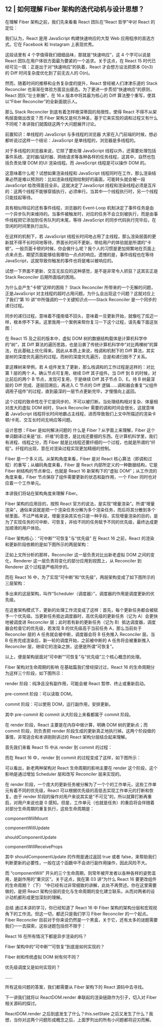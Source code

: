 ## 12 | 如何理解 Fiber 架构的迭代动机与设计思想？

在理解 Fiber 架构之前，我们先来看看 React  团队在“React 哲学”中对 React 的定位：

我们认为，React 是用 JavaScript 构建快速响应的大型 Web 应用程序的首选方式。它在 Facebook 和 Instagram 上表现优秀。

这段话里有 4 个字值得我们细细品味，那就是“快速响应”，这 4 个字可以说是 React 团队在用户体验方面最为要紧的一个追求。关于这点，在 React 15 时代已经可见一斑：正是出于对“快速响应”的执着，React 才会想方设法把原本 O(n3) 的 Diff 时间复杂度优化到了前无古人的 O(n)。

然而，随着时间的推移和业务复杂度的提升，React 曾经被人们津津乐道的 Stack Reconciler 也渐渐在体验方面显出疲态。为了更进一步贯彻“快速响应”的原则，React 团队“壮士断腕”，在 16.x 版本中将其最为核心的 Diff 算法整个重写，使其以“Fiber Reconciler”的全新面貌示人。

那么 Stack Reconciler 到底有着怎样根深蒂固的局限性，使得 React 不得不从架构层面做出改变？而 Fiber 架构又是何方神圣，基于它来实现的调和过程又有什么不同呢？本讲我们就围绕这两个大问题展开讨论。

前置知识：单线程的 JavaScript 与多线程的浏览器
大家在入门前端的时候，想必都听说过这样一个结论：JavaScript 是单线程的，浏览器是多线程的。

对于多线程的浏览器来说，它除了要处理 JavaScript 线程以外，还需要处理包括事件系统、定时器/延时器、网络请求等各种各样的任务线程，这其中，自然也包括负责处理 DOM 的UI 渲染线程。而 JavaScript 线程是可以操作 DOM 的。

这意味着什么呢？试想如果渲染线程和 JavaScript 线程同时在工作，那么渲染结果必然是难以预测的：比如渲染线程刚绘制好的画面，可能转头就会被一段 JavaScript 给改得面目全非。这就决定了JavaScript 线程和渲染线程必须是互斥的：这两个线程不能够穿插执行，必须串行。当其中一个线程执行时，另一个线程只能挂起等待。

具有相似特征的还有事件线程，浏览器的 Event-Loop 机制决定了事件任务是由一个异步队列来维持的。当事件被触发时，对应的任务不会立刻被执行，而是由事件线程把它添加到任务队列的末尾，等待 JavaScript 的同步代码执行完毕后，在空闲的时间里执行出队。

在这样的机制下，若 JavaScript 线程长时间地占用了主线程，那么渲染层面的更新就不得不长时间地等待，界面长时间不更新，带给用户的体验就是所谓的“卡顿”。一般页面卡顿的时候，你会做什么呢？我个人的习惯是更加频繁地在页面上点来点去，期望页面能够给我哪怕一点点的响应。遗憾的是，事件线程也在等待 JavaScript，这就导致你触发的事件也将是难以被响应的。

试想一下界面不更新、交互无反应的这种感觉，是不是非常令人抓狂？这其实正是 Stack Reconciler 后期所面临的困局。

为什么会产生“卡顿”这样的困局？
Stack Reconciler 所带来的一个无解的问题，正是JavaScript 对主线程的超时占用问题。为什么会出现这个问题？这就对应上了我们“第 10 讲”中所强调的一个关键知识点——Stack Reconciler 是一个同步的递归过程。

同步的递归过程，意味着不撞南墙不回头，意味着一旦更新开始，就像吃了炫迈一样，根本停不下来。这里我用一个案例来帮你复习一下这个过程，请先看下面这张图：



在 React 15 及之前的版本中，虚拟 DOM 树的数据结构载体是计算机科学中的“树”，其 Diff 算法的遍历思路，也是沿袭了传统计算机科学中“对比两棵树”的算法，在此基础上优化得来。因此从本质上来说，栈调和机制下的 Diff 算法，其实是树的深度优先遍历的过程。而树的深度优先遍历，总是和递归脱不了关系。

拿这棵树来举例，若 A 组件发生了更新，那么栈调和的工作过程是这样的：对比第 1 层的两个 A，确认节点可复用，继续 Diff 其子组件。当 Diff 到 B 的时候，对比前后的两个 B 节点，发现可复用，于是继续 Diff 其子节点 D、E。待 B 树最深层的 Diff 完成、逐层回溯后，再进入 C 节点的 Diff 逻辑......调和器会重复“父组件调用子组件”的过程，直到最深的一层节点更新完毕，才慢慢向上返回。

这个过程的致命性在于它是同步的，不可以被打断。当处理结构相对复杂、体量相对庞大的虚拟 DOM 树时，Stack Reconciler 需要的调和时间会很长，这就意味着 JavaScript 线程将长时间地霸占主线程，进而导致我们上文中所描述的渲染卡顿/卡死、交互长时间无响应等问题。

设计思想：Fiber 是如何解决问题的
什么是 Fiber？从字面上来理解，Fiber 这个单词翻译过来是“丝、纤维”的意思，是比线还要细的东西。在计算机科学里，我们有进程、线程之分，而 Fiber 就是比线程还要纤细的一个过程，也就是所谓的“纤程”。纤程的出现，意在对渲染过程实现更加精细的控制。

Fiber 是一个多义词。从架构角度来看，Fiber 是对 React 核心算法（即调和过程）的重写；从编码角度来看，Fiber 是 React 内部所定义的一种数据结构，它是 Fiber 树结构的节点单位，也就是 React 16 新架构下的“虚拟 DOM”；从工作流的角度来看，Fiber 节点保存了组件需要更新的状态和副作用，一个 Fiber 同时也对应着一个工作单元。

本讲我们将站在架构角度来理解 Fiber。

Fiber 架构的应用目的，按照 React 官方的说法，是实现“增量渲染”。所谓“增量渲染”，通俗来说就是把一个渲染任务分解为多个渲染任务，而后将其分散到多个帧里面。不过严格来说，增量渲染其实也只是一种手段，实现增量渲染的目的，是为了实现任务的可中断、可恢复，并给不同的任务赋予不同的优先级，最终达成更加顺滑的用户体验。

Fiber 架构核心：“可中断”“可恢复”与“优先级”
在 React 16 之前，React 的渲染和更新阶段依赖的是如下图所示的两层架构：



正如上文所分析的那样，Reconciler 这一层负责对比出新老虚拟 DOM 之间的变化，Renderer 这一层负责将变化的部分应用到视图上，从 Reconciler 到 Renderer 这个过程是严格同步的。

而在 React 16 中，为了实现“可中断”和“优先级”，两层架构变成了如下图所示的三层架构：



多出来的这层架构，叫作“Scheduler（调度器）”，调度器的作用是调度更新的优先级。

在这套架构模式下，更新的处理工作流变成了这样：首先，每个更新任务都会被赋予一个优先级。当更新任务抵达调度器时，高优先级的更新任务（记为 A）会更快地被调度进 Reconciler 层；此时若有新的更新任务（记为 B）抵达调度器，调度器会检查它的优先级，若发现 B 的优先级高于当前任务 A，那么当前处于 Reconciler 层的 A 任务就会被中断，调度器会将 B 任务推入 Reconciler 层。当 B 任务完成渲染后，新一轮的调度开始，之前被中断的 A 任务将会被重新推入 Reconciler 层，继续它的渲染之旅，这便是所谓“可恢复”。

以上，便是架构层面对“可中断”“可恢复”与“优先级”三个核心概念的处理。

Fiber 架构对生命周期的影响
在基础篇我们曾经探讨过，React 16 的生命周期分为这样三个阶段，如下图所示：



render 阶段：纯净且没有副作用，可能会被 React 暂停、终止或重新启动。

pre-commit 阶段：可以读取 DOM。

commit 阶段：可以使用 DOM，运行副作用，安排更新。

其中 pre-commit 和 commit 从大阶段上来看都属于 commit 阶段。

在 render 阶段，React 主要是在内存中做计算，明确 DOM 树的更新点；而 commit 阶段，则负责把 render 阶段生成的更新真正地执行掉。这两个阶段做的事情，非常适合和本讲刚刚讲过的 React 架构分层结合起来理解。

首先我们来看 React 15 中从 render 到 commit 的过程：



而在 React 16 中，render 到 commit 的过程变成了这样，如下图所示：



可以看出，新老两种架构对 React 生命周期的影响主要在 render 这个阶段，这个影响是通过增加 Scheduler 层和改写 Reconciler 层来实现的。

在 render 阶段，一个庞大的更新任务被分解为了一个个的工作单元，这些工作单元有着不同的优先级，React 可以根据优先级的高低去实现工作单元的打断和恢复。由于 render 阶段的操作对用户来说其实是“不可见”的，所以就算打断再重启，对用户来说也是 0 感知。但是，工作单元（也就是任务）的重启将会伴随着对部分生命周期的重复执行，这些生命周期是：

componentWillMount

componentWillUpdate

shouldComponentUpdate

componentWillReceiveProps

其中 shouldComponentUpdate 的作用是通过返回 true 或者 false，来帮助我们判断更新的必要性，一般在这个函数中不会进行副作用操作，因此风险不大。

而 “componentWill” 开头的三个生命周期，则常年被开发者以各种各样的姿势滥用，是副作用的“重灾区”。关于这点，我在第 03 讲“为什么 React 16 要更改组件的生命周期？（下） ”中已经有过非常细致的讲解，此处不再赘述。你在这里需要做的，是把 React 架构分层的变化与生命周期的变化建立联系，从而对两者的设计动机都形成更加深刻的理解。

总结
通过本讲的学习，你已经知道了 React 16 中 Fiber 架构的架构分层和宏观视角下的工作流。但这一切，都还只是我们学习 Fiber Reconciler 的一个起点。Fiber Reconciler 目前对于你来说仍然是一个黑盒，关于它，还有太多的谜题需要我们一一去探索，这些谜题包括但不限于：

React 16 在所有情况下都是异步渲染的吗？

Fiber 架构中的“可中断”“可恢复”到底是如何实现的？

Fiber 树和传统虚拟 DOM 树有何不同？

优先级调度又是如何实现的？

......

所有这些问题的答案，我们都需要从 Fiber 架构下的 React 源码中去寻找。

下一讲我们就将以 ReactDOM.render 串联起的渲染链路作为引子，切入对 Fiber 相关源码的探讨。

ReactDOM.render 之后到底发生了什么？this.setState 之后又发生了什么？我想，当你对这两个问题形成概念之后，上面罗列出的所有小问题都将迎刃而解。